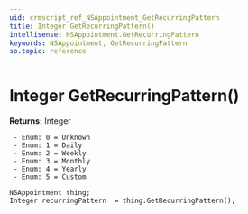 ```yaml
---
uid: crmscript_ref_NSAppointment_GetRecurringPattern
title: Integer GetRecurringPattern()
intellisense: NSAppointment.GetRecurringPattern
keywords: NSAppointment, GetRecurringPattern
so.topic: reference
---
```


# Integer GetRecurringPattern()

**Returns:** Integer

     - Enum: 0 = Unknown 
     - Enum: 1 = Daily 
     - Enum: 2 = Weekly 
     - Enum: 3 = Monthly 
     - Enum: 4 = Yearly 
     - Enum: 5 = Custom 

```crmscript
NSAppointment thing;
Integer recurringPattern  = thing.GetRecurringPattern();
```

